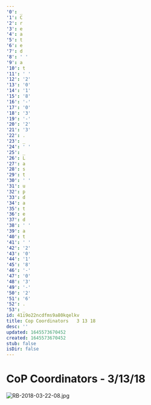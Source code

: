 ```yaml
---
'0': _
'1': C
'2': r
'3': e
'4': a
'5': t
'6': e
'7': d
'8': ' '
'9': a
'10': t
'11': ' '
'12': '2'
'13': '0'
'14': '1'
'15': '8'
'16': '-'
'17': '0'
'18': '3'
'19': '-'
'20': '2'
'21': '3'
'22': .
'23': _
'24': ' '
'25': _
'26': L
'27': a
'28': s
'29': t
'30': ' '
'31': u
'32': p
'33': d
'34': a
'35': t
'36': e
'37': d
'38': ' '
'39': a
'40': t
'41': ' '
'42': '2'
'43': '0'
'44': '1'
'45': '8'
'46': '-'
'47': '0'
'48': '3'
'49': '-'
'50': '2'
'51': '6'
'52': .
'53': _
id: 41i9o22ncdfms9a80kqelkv
title: Cop Coordinators   3 13 18
desc: ''
updated: 1645573670452
created: 1645573670452
stub: false
isDir: false
---
```


# CoP Coordinators - 3/13/18


![RB-2018-03-22-08.jpg](/assets/rb-2018-03-22-08-zhm6exkibe4a.jpg)

